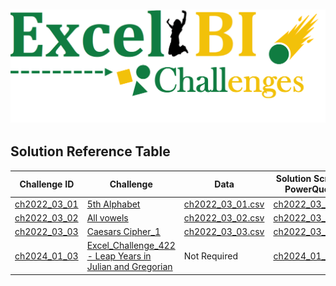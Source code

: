 ![img](./resources/project_cover_image.png)
---

## Solution Reference Table

| Challenge ID | Challenge | Data | Solution Script - PowerQuery | Solution Script - Python |
|--------------|-----------|------|------------------------------|---------------------------|
| [ch2022_03_01](./challenges/2022/Q3/ch2022_03_01.png) | [5th Alphabet](https://docs.google.com/spreadsheets/d/1iIoF-6mU4jIL_rUqk8QSiWx4bsZQf4NM/edit#gid=1718353560) | [ch2022_03_01.csv](./data/2022/Q3/ch2022_03_01.csv) | [ch2022_03_01.pq](./solutions/powerquery/2022/Q3/ch2022_03_01.pq) | [ch2022_03_01.py](./solutions/python/2022/Q3/ch2022_03_01.py) |
| [ch2022_03_02](./challenges/2022/Q3/ch2022_03_02.png) | [All vowels](https://docs.google.com/spreadsheets/d/1YXYiFdKMcPqXWskuiMkWfz7rm1AU3TDr/edit#gid=1228991185)  | [ch2022_03_02.csv](./data/2022/Q3/ch2022_03_02.csv) | [ch2022_03_02.pq](./solutions/powerquery/2022/Q3/ch2022_03_02.pq) | [ch2022_03_02.py](./solutions/python/2022/Q3/ch2022_03_02.py) |
| [ch2022_03_03](./challenges/2022/Q3/ch2022_03_03.png) | [Caesars Cipher_1](https://docs.google.com/spreadsheets/d/1CtRcARaJ8H58PmNjKbEQpd1aLb4dZn7w/edit#gid=205135532)  | [ch2022_03_03.csv](./data/2022/Q3/ch2022_03_03.csv) | [ch2022_03_03.pq](./solutions/powerquery/2022/Q3/ch2022_03_03.pq) | [ch2022_03_03.py](./solutions/python/2022/Q3/ch2022_03_03.py) |
| [ch2024_01_03](./challenges/2024/Q1/ch2024_01_03.jpg) | [Excel_Challenge_422 - Leap Years in Julian and Gregorian](https://onedrive.live.com/view.aspx?resid=E11B26EEAACB7947%218964&authkey=!ABHqItAjHNOFKek)  | Not Required | [ch2024_01_03.pq](./solutions/powerquery/2024/Q1/ch2024_01_03.pq) | [ch2024_01_03.py](./solutions/python/2024/Q1/ch2024_01_03.py) |